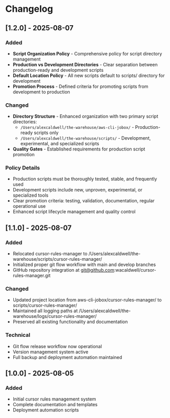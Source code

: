 # Changelog

## [1.2.0] - 2025-08-07

### Added
- **Script Organization Policy** - Comprehensive policy for script directory management
- **Production vs Development Directories** - Clear separation between production-ready and development scripts
- **Default Location Policy** - All new scripts default to scripts/ directory for development
- **Promotion Process** - Defined criteria for promoting scripts from development to production

### Changed
- **Directory Structure** - Enhanced organization with two primary script directories:
  - `/Users/alexcaldwell/the-warehouse/aws-cli-jobox/` - Production-ready scripts only
  - `/Users/alexcaldwell/the-warehouse/scripts/` - Development, experimental, and specialized scripts
- **Quality Gates** - Established requirements for production script promotion

### Policy Details
- Production scripts must be thoroughly tested, stable, and frequently used
- Development scripts include new, unproven, experimental, or specialized tools
- Clear promotion criteria: testing, validation, documentation, regular operational use
- Enhanced script lifecycle management and quality control

## [1.1.0] - 2025-08-07

### Added
- Relocated cursor-rules-manager to /Users/alexcaldwell/the-warehouse/scripts/cursor-rules-manager/
- Initialized proper git flow workflow with main and develop branches
- GitHub repository integration at git@github.com:wacaldwell/cursor-rules-manager.git

### Changed  
- Updated project location from aws-cli-jobox/cursor-rules-manager/ to scripts/cursor-rules-manager/
- Maintained all logging paths at /Users/alexcaldwell/the-warehouse/logs/cursor-rules-manager/
- Preserved all existing functionality and documentation

### Technical
- Git flow release workflow now operational
- Version management system active
- Full backup and deployment automation maintained

## [1.0.0] - 2025-08-05

### Added
- Initial cursor rules management system
- Complete documentation and templates
- Deployment automation scripts
